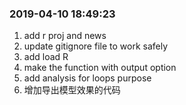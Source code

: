 ### 2019-04-10 18:49:23

1. add r proj and news
1. update gitignore file to work safely
1. add load R
1. make the function with output option
1. add analysis for loops purpose
1. 增加导出模型效果的代码
